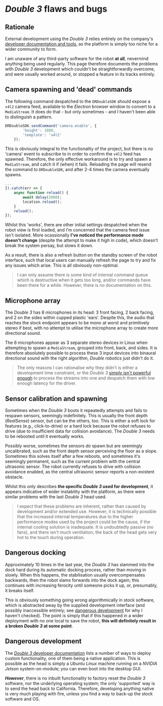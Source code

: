 # *Double 3* flaws and bugs
## Rationale
External development using the *Double 3* relies entirely on the company's [developer documentation and tools](), as the platform is simply too niche for a wider community to form. 

I am unaware of any third-party software for the robot **at all**, nevermind anything being used regularly. This page therefore documents the problems with *Double 3* development which couldn't be straightforwardly overcome, and were usually worked around, or stopped a feature in its tracks entirely. 

## Camera spawning and 'dead' commands
The following command despatched to the `DRDoubleSDK` should expose a `v4l2` camera feed, available to the *Electron* browser window to convert to a `MediaStream`. It does do that - but only sometimes - and I haven't been able to distinguish a pattern.

```javascript
DRDoubleSDK.sendCommand('camera.enable', {
        'height': 1080,
        'template': 'v4l2'
    });
```

This is obviously integral to the functionality of the project, but there is no 'camera' event to subscribe to in order to confirm the `v4l2` feed has spawned. Therefore, the only effective workaround is to try and spawn a `MediaStream`, and catch it if (when) it fails. Reloading the page will resend the command to `DRDoubleSDK`, and after 2-4 times the camera eventually spawns.

```javascript
...
}).catch(err => {
    async function reload() {
        await delay(2000);
        location.reload();
    }
    reload();
});
```

Whilst this 'works', there are other initial settings despatched when the robot view is first loaded, and I'm concerned that the camera feed issue isn't isolated. More ocassionally **I've noticed the performance mode doesn't change** (despite the attempt to make it *high* in code), which doesn't break the system persay, but slows it down.

As a result, there is also a refresh button on the standby screen of the robot interface, such that local users can manually refresh the page to try and fix any issues which arise. This is all obviously non-optimal.

> I can only assume there is some kind of internal command queue which is destructive when it gets too long, and/or commands have been there for a while. However, there is no documentation on this.

## Microphone array
The *Double 3* has 6 microphones in its head: 3 front facing, 2 back facing, and 2 on the sides within cupped plastic 'ears'. Despite this, the audio that reaches the stock endpoint appears to be mono at worst and primitively stereo if best, with no attempt to utilise the microphone array to create more directional sound. 

The 6 microphones appear as 3 separate stereo devices in Linux when attempting to spawn a `MediaStream`, grouped into front, back, and sides. It is therefore absolutely possible to process these 3 input devices into binaural directional sound with the right algorithm, *Double robotics* just didn't do it.

> The only reasons I can rationalise why they didn't is either a development time constraint, or the *Double 3* [simply isn't powerful enough]() to process the streams into one and despatch them with low enough latency for the driver.

## Sensor calibration and spawning
Sometimes when the *Double 3* boots it repeatedly attempts and fails to respawn sensors, seemingly indefinitely. This is usually the front depth (*RealSense*) sensor, but can be the others, too. This is either a soft lock for features (e.g., click-to-drive) or a hard lock because the robot refuses to drive (due to insufficient data for collision avoidance). The *Double 3* needs to be rebooted until it eventually works.

Possibly worse, sometimes the sensors *do* spawn but are seemingly uncalibrated, such as the front depth sensor perceiving the floor as a slope. Sometimes this solves itself after a few reboots, and sometimes it's seemingly permanent, such as the current problem with the central ultrasonic sensor. The robot currently refuses to drive with collision avoidance enabled, as the central ultrasonic sensor reports a non-existent obstacle.

Whilst this only describes **the specific *Double 3* used for development**, it appears indicative of wider instability with the platform, as there were similar problems with the last *Double 3* head used.

> I expect that these problems are inherent, rather than caused by development and/or extended use. However, it is technically possible that the increased internal temperatures due to the higher performance modes used by the project could be the cause, if the internal cooling solution is inadequate. It is undoubtedly passive (no fans), and there isn't much ventilation; the back of the head gets very hot to the touch during operation.

## Dangerous docking
Approximately 10 times in the last year, the *Double 3* has slammed into the dock hard during its automatic docking process, rather than moving in slowly. When this happens, the stabilisation usually overcompensates backwards, then the robot slams forwards into the dock again; this continues with increasing ferocity until someone picks it up, or, presumably, it breaks itself.

This is obviously something going wrong algorithmically in stock software, which is abstracted away by the supplied development interface (and possibly inaccessible entirely; see [dangerous development](#dangerous-development) for why I haven't checked). The point is simply that if this happened in a wider deployment with no one local to save the robot, **this will definitely result in a broken *Double 3* at some point**.

## Dangerous development
The [*Double 3* developer documentation]() lists a number of ways to deploy custom functionality, one of them being a native application. This is possible as the head is simply a *Ubuntu Linux* machine running on a *NVIDIA Jetson* system-on-module; you can even boot into the desktop GUI.

***However***, there is no inbuilt functionality to factory reset the *Double 3* software, nor the underlying operating system; the only 'supported' way is to send the head back to California. Therefore, developing anything native is very much playing with fire, unless you find a way to back-up the stock software and OS. 
